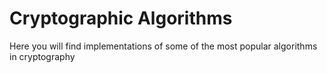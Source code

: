 # Cryptographic Algorithms
Here you will find implementations of some of the most popular algorithms in cryptography
